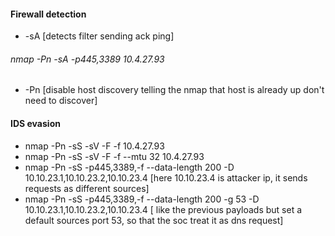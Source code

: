 #### Firewall detection 
- -sA [detects filter sending ack ping]
###### nmap -Pn -sA -p445,3389 10.4.27.93
- -Pn [disable host discovery telling the nmap that host is already up don't need to discover]

####  IDS evasion
- nmap -Pn -sS -sV -F -f 10.4.27.93
- nmap -Pn -sS -sV -F -f --mtu 32 10.4.27.93
- nmap -Pn -sS -p445,3389,-f --data-length 200 -D 10.10.23.1,10.10.23.2,10.10.23.4 [here 10.10.23.4 is attacker ip,
  it sends requests as different sources]
- nmap -Pn -sS -p445,3389,-f --data-length 200 -g 53 -D 10.10.23.1,10.10.23.2,10.10.23.4 [ like the previous payloads
   but set a default sources port 53, so that the soc treat it as dns request]
